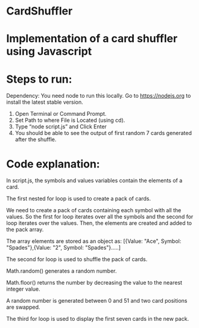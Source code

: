 # CardShuffler
# Implementation of a card shuffler using Javascript

# Steps to run:
Dependency: You need node to run this locally. Go to https://nodejs.org to install the latest stable version.
1) Open Terminal or Command Prompt.
2) Set Path to where File is Located (using cd).
3) Type “node script.js” and Click Enter
4) You should be able to see the output of first random 7 cards generated after the shuffle.

# Code explanation:
In script.js, the symbols and values variables contain the elements of a card.

The first nested for loop is used to create a pack of cards.

We need to create a pack of cards containing each symbol with all the values. So the first for loop iterates over all the symbols and the second for loop iterates over the values. Then, the elements are created and added to the pack array.

The array elements are stored as an object as:
[{Value: "Ace", Symbol: "Spades"},{Value: "2", Symbol: "Spades"}.....]

The second for loop is used to shuffle the pack of cards.

Math.random() generates a random number.

Math.floor() returns the number by decreasing the value to the nearest integer value.

A random number is generated between 0 and 51 and two card positions are swapped.

The third for loop is used to display the first seven cards in the new pack.
